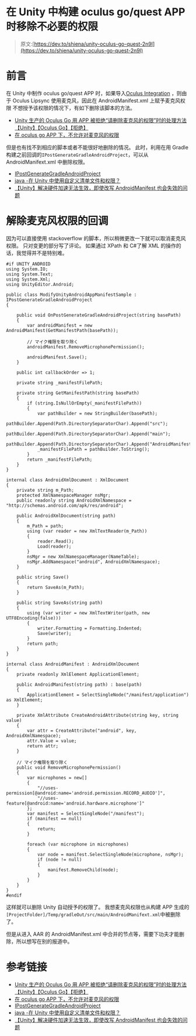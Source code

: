 # 在 Unity 中构建 oculus go/quest APP 时移除不必要的权限

> 原文:[https://dev.to/shiena/unity-oculus-go-quest-2n9l](https://dev.to/shiena/unity-oculus-go-quest-2n9l)

# 前言

在 Unity 中制作 oculus go/quest APP 时，如果导入[Oculus Integration](https://assetstore.unity.com/packages/tools/integration/oculus-integration-82022) ，则由于 Oculus Lipsync 使用麦克风，因此在 AndroidManifest.xml 上赋予麦克风权限
不想授予该权限的情况下，有如下删除该脚本的方法。

*   [Unity 生产的 Oculus Go 用 APP 被拒绝“请删除麦克风的权限”时的处理方法【Unity】【Oculus Go】【拒绝】](http://kan-kikuchi.hatenablog.com/entry/Oculus_Microphone_Reject)
*   [在 oculus go APP 下，不允许对麦克风的权限](https://littlewing.hatenablog.com/entry/2018/09/04/170626)

但是也有找不到相应的脚本或者不能很好地删除的情况。 此时，利用在用 Gradle 构建之前回调的`IPostGenerateGradleAndroidProject`，可以从 AndroidManifext.xml 中删除权限。

*   [IPostGenerateGradleAndroidProject](https://docs.unity3d.com/ScriptReference/Android.IPostGenerateGradleAndroidProject.html)
*   [java -在 Unity 中使用自定义清单文件和权限？](https://stackoverflow.com/questions/43293173/use-custom-manifest-file-and-permission-in-unity)
*   [【Unity】解决硬件加速无法生效，即使改写 AndroidManifest 也会失效的问题](https://qiita.com/matsu_shita_ido/items/55e9feca9f79a3570f15)

# 解除麦克风权限的回调

因为可以直接使用 stackoverflow 的脚本，所以稍微更改一下就可以取消麦克风权限。
只对变更的部分写了评论。 如果通过 XPath 和 C#了解 XML 的操作的话，我觉得并不是特别难。

```
#if UNITY_ANDROID
using System.IO;
using System.Text;
using System.Xml;
using UnityEditor.Android;

public class ModifyUnityAndroidAppManifestSample : IPostGenerateGradleAndroidProject
{

    public void OnPostGenerateGradleAndroidProject(string basePath)
    {
        var androidManifest = new AndroidManifest(GetManifestPath(basePath));

        // マイク権限を取り除く
        androidManifest.RemoveMicrophonePermission();

        androidManifest.Save();
    }

    public int callbackOrder => 1;

    private string _manifestFilePath;

    private string GetManifestPath(string basePath)
    {
        if (string.IsNullOrEmpty(_manifestFilePath))
        {
            var pathBuilder = new StringBuilder(basePath);
            pathBuilder.Append(Path.DirectorySeparatorChar).Append("src");
            pathBuilder.Append(Path.DirectorySeparatorChar).Append("main");
            pathBuilder.Append(Path.DirectorySeparatorChar).Append("AndroidManifest.xml");
            _manifestFilePath = pathBuilder.ToString();
        }
        return _manifestFilePath;
    }
}

internal class AndroidXmlDocument : XmlDocument
{
    private string m_Path;
    protected XmlNamespaceManager nsMgr;
    public readonly string AndroidXmlNamespace = "http://schemas.android.com/apk/res/android";

    public AndroidXmlDocument(string path)
    {
        m_Path = path;
        using (var reader = new XmlTextReader(m_Path))
        {
            reader.Read();
            Load(reader);
        }
        nsMgr = new XmlNamespaceManager(NameTable);
        nsMgr.AddNamespace("android", AndroidXmlNamespace);
    }

    public string Save()
    {
        return SaveAs(m_Path);
    }

    public string SaveAs(string path)
    {
        using (var writer = new XmlTextWriter(path, new UTF8Encoding(false)))
        {
            writer.Formatting = Formatting.Indented;
            Save(writer);
        }
        return path;
    }
}

internal class AndroidManifest : AndroidXmlDocument
{
    private readonly XmlElement ApplicationElement;

    public AndroidManifest(string path) : base(path)
    {
        ApplicationElement = SelectSingleNode("/manifest/application") as XmlElement;
    }

    private XmlAttribute CreateAndroidAttribute(string key, string value)
    {
        var attr = CreateAttribute("android", key, AndroidXmlNamespace);
        attr.Value = value;
        return attr;
    }

    // マイク権限を取り除く
    public void RemoveMicrophonePermission()
    {
        var microphones = new[]
        {
            "//uses-permission[@android:name='android.permission.RECORD_AUDIO']",
            "//uses-feature[@android:name='android.hardware.microphone']"
        };
        var manifest = SelectSingleNode("/manifest");
        if (manifest == null)
        {
            return;
        }

        foreach (var microphone in microphones)
        {
            var node = manifest.SelectSingleNode(microphone, nsMgr);
            if (node != null)
            {
                manifest.RemoveChild(node);
            }
        }
    }
}
#endif 
```

这样就可以删除 Unity 自动授予的权限了。 我想麦克风权限也从构建 APP 生成的`[ProjectFolder]/Temp/gradleOut/src/main/AndroidManifext.xml`中被删除了。

但是从进入 AAR 的 AndroidManifest.xml 中合并的节点等，需要下功夫才能删除，所以想写在别的报道中。

# 参考链接

*   [Unity 生产的 Oculus Go 用 APP 被拒绝“请删除麦克风的权限”时的处理方法【Unity】【Oculus Go】【拒绝】](http://kan-kikuchi.hatenablog.com/entry/Oculus_Microphone_Reject)
*   [在 oculus go APP 下，不允许对麦克风的权限](https://littlewing.hatenablog.com/entry/2018/09/04/170626)
*   [IPostGenerateGradleAndroidProject](https://docs.unity3d.com/ScriptReference/Android.IPostGenerateGradleAndroidProject.html)
*   [java -在 Unity 中使用自定义清单文件和权限？](https://stackoverflow.com/questions/43293173/use-custom-manifest-file-and-permission-in-unity)
*   [【Unity】解决硬件加速无法生效，即使改写 AndroidManifest 也会失效的问题](https://qiita.com/matsu_shita_ido/items/55e9feca9f79a3570f15)